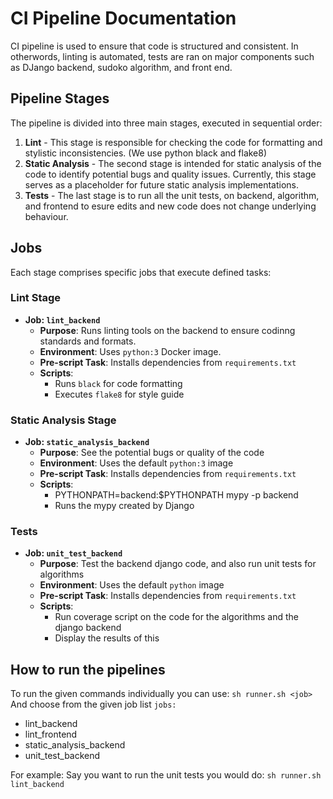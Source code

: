 # CI Pipeline Documentation

CI pipeline is used to ensure that code is structured and consistent. In otherwords,
linting is automated, tests are ran on major components such as DJango backend, sudoko algorithm, and front end.

## Pipeline Stages

The pipeline is divided into three main stages, executed in sequential order:

1. **Lint** - This stage is responsible for checking the code for formatting and stylistic inconsistencies. (We use python black and flake8)
2. **Static Analysis** - The second stage is intended for static analysis of the code to identify potential bugs and quality issues. Currently, this stage serves as a placeholder for future static analysis implementations.
3. **Tests** - The last stage is to run all the unit tests, on backend, algorithm, and frontend to esure edits and new code does not change underlying behaviour.

## Jobs

Each stage comprises specific jobs that execute defined tasks:

### Lint Stage

- **Job: `lint_backend`**
  - **Purpose**: Runs linting tools on the backend to ensure codinng standards and formats.
  - **Environment**: Uses `python:3` Docker image.
  - **Pre-script Task**: Installs dependencies from `requirements.txt`
  - **Scripts**:
    - Runs `black` for code formatting
    - Executes `flake8` for style guide

### Static Analysis Stage

- **Job: `static_analysis_backend`**
  - **Purpose**: See the potential bugs or quality of the code
  - **Environment**: Uses the default `python:3` image
  - **Pre-script Task**: Installs dependencies from `requirements.txt`
  - **Scripts**:
    - PYTHONPATH=backend:$PYTHONPATH mypy -p backend
    - Runs the mypy created by Django

### Tests

- **Job: `unit_test_backend`**
  - **Purpose**: Test the backend django code, and also run unit tests for algorithms
  - **Environment**: Uses the default `python` image
  - **Pre-script Task**: Installs dependencies from `requirements.txt`
  - **Scripts**:
    - Run coverage script on the code for the algorithms and the django backend
    - Display the results of this

## How to run the pipelines

To run the given commands individually you can use: `sh runner.sh <job>`
And choose from the given job list
`jobs:`

- lint_backend
- lint_frontend
- static_analysis_backend
- unit_test_backend

For example:
Say you want to run the unit tests you would do:
`sh runner.sh lint_backend`
